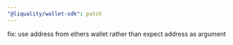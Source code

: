 ```yaml
---
"@liquality/wallet-sdk": patch
---
```


fix: use address from ethers wallet rather than expect address as argument
